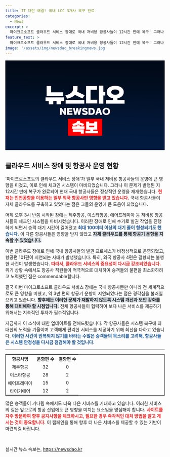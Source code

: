 ```yaml
---
title: IT 대란 해결! 국내 LCC 3개사 복구 완료
categories:
  - News
excerpt: >
  마이크로소프트 클라우드 서비스 장애로 국내 저비용 항공사들이 12시간 만에 복구! 그러나 외국 항공사는 여전히 운항 차질을 겪고 있으며, 전 세계 3만 편의 항공기 운항이 지연된 상황. 이 대혼잡의 전말을 확인하세요!
feature_text: >
  마이크로소프트 클라우드 서비스 장애로 국내 저비용 항공사들이 12시간 만에 복구! 그러나 외국 항공사는 여전히 운항 차질을 겪고 있으며, 전 세계 3만 편의 항공기 운항이 지연된 상황. 이 대혼잡의 전말을 확인하세요!
image: '/assets/img/newsdao_breakingnews.jpg'
---
```


<p><img src="/assets/img/newsdao_breakingnews.jpg" alt="flaretime 속보" /></p>

<h2 data-ke-size="size26">클라우드 서비스 장애 및 항공사 운영 현황</h2>

<p data-ke-size="size16">'마이크로소프트의 클라우드 서비스 장애'가 일부 국내 저비용 항공사들의 운영에 큰 영향을 미쳤고, 이로 인해 체크인 시스템이 마비되었습니다. 그러나 이 문제가 발행된 지 12시간 만에 복구가 완료되어 현재 국내 항공사들은 정상적인 운영을 재개했습니다. <b><span style="color: #ee2323;">현재는 인천공항을 이용하는 일부 외국 항공사만 영향을 받고 있습니다.</span></b> 국내 항공사들이 자체 클라우드를 구축하고 있었다는 점은 그들의 운영에 큰 도움이 되었습니다.</p>

<p data-ke-size="size16">어제 오후 3시 반쯤 시작된 장애는 제주항공, 이스타항공, 에어프레미아 등 저비용 항공사들의 체크인 시스템을 마비시켰습니다. 이러한 장애로 인해 수기로 발권 작업을 진행하게 되면서 승객 대기 시간이 길어졌고 <b><span style="color: #1a5490;">최대 100미터 이상의 대기 줄이 형성되기도 했습니다.</span></b> 이 다른 항공사들은 영향을 받지 않았고 <b><span style="background-color: #21538527;">자체 클라우드를 통해 항공기 운항을 지속할 수 있었습니다.</span></b></p>

<p data-ke-size="size16">이번 클라우드 장애로 인해 국내 항공사들의 발권 프로세스가 비정상적으로 운영되었고, 항공편 101편이 지연되는 사태가 발생했습니다. 특히, 외국 항공사 4편은 결항되는 불행한 사건이 발생했습니다. <b><span style="color: #ee2323;">따라서, 클라우드 서비스의 중요성이 다시금 강조되었습니다.</span></b> 위기 상황 속에서도 항공사 직원들이 적극적으로 대처하여 승객들의 불편을 최소화하려고 노력했던 점은 commendable합니다.</p>

<p data-ke-size="size16">결국 이번 마이크로소프트 클라우드 서비스 장애는 국내 항공사뿐만 아니라 전 세계적으로도 큰 영향을 미쳤고, 약 3만 편의 항공기 운항이 지연되었다는 점은 경각심을 불러일으키고 있습니다. <b><span style="background-color: #21538527;">향후에는 이러한 문제가 재발하지 않도록 시스템 개선과 보안 강화를 통해 대비해야 할 시점입니다.</span></b> 전체 항공사들이 협력하여 보다 나은 서비스를 제공하기 위해서는 지속적인 투자가 필수적입니다.</p>

<p data-ke-size="size16">지금까지 이 소식에 대한 업데이트를 전해드렸습니다. 각 항공사들은 시스템 복구에 최대한의 노력을 기울이며 고객에게 편리한 서비스를 제공하기 위해 최선을 다하고 있습니다. <b><span style="color: #1a5490;">이러한 사건이 반복되지 않기를 바라는 수많은 승객들의 목소리를 고려해, 항공사들은 시스템 안정성을 다시금 점검해야 할 것입니다.</span></b></p>

<hr/>

<table style="width:100%; border: 1px solid black;">
  <tr>
    <td style="text-align: center; height: 17px;"><b>항공사명</b></td>
    <td style="text-align: center; height: 17px;"><b>운항편 수</b></td>
    <td style="text-align: center; height: 17px;"><b>결항편 수</b></td>
  </tr>
  <tr>
    <td style="text-align: center; height: 17px;">제주항공</td>
    <td style="text-align: center; height: 17px;">32</td>
    <td style="text-align: center; height: 17px;">0</td>
  </tr>
  <tr>
    <td style="text-align: center; height: 17px;">이스타항공</td>
    <td style="text-align: center; height: 17px;">28</td>
    <td style="text-align: center; height: 17px;">2</td>
  </tr>
  <tr>
    <td style="text-align: center; height: 17px;">에어프레미아</td>
    <td style="text-align: center; height: 17px;">15</td>
    <td style="text-align: center; height: 17px;">0</td>
  </tr>
  <tr>
    <td style="text-align: center; height: 17px;">타이거에어</td>
    <td style="text-align: center; height: 17px;">12</td>
    <td style="text-align: center; height: 17px;">2</td>
  </tr>
</table>

<p data-ke-size="size16">많은 승객들이 기다림 속에서도 더욱 나은 서비스를 기대하고 있습니다. 이러한 서비스의 질은 앞으로의 항공 산업에도 큰 영향을 미치는 요소임을 명심해야 합니다. <b><span style="color: #ee2323;">사이트를 자주 방문하여 향후 공지사항을 체크하시고, 필요한 경우 즉각적인 대처 방법을 알고 계시는 것이 중요합니다.</span></b>  이 캠페인을 통해 향후 더 나은 서비스를 제공할 수 있는 기반이 마련되길 바랍니다.</p>

<p data-ke-size="size16">&nbsp;</p>
실시간 뉴스 속보는, <a href="https://newsdao.kr" rel="dofollow">https://newsdao.kr</a>



